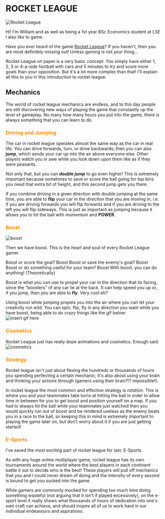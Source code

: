 <style>
  H3{color:DarkOrange !important;}
</style>
# ROCKET LEAGUE
![Rocket League](https://media.giphy.com/media/nXg2lqVpal6KgSC8Zq/giphy-downsized-large.gif)

Hi! I'm William and as well as being a 1st year BSc Economics student at LSE I also like to game.

Have you ever heard of the game [Rocket League](https://www.rocketleague.com)? If you haven't, then you are most definitely missing out! Unless gaming is not your thing... 

Rocket League on paper is a very basic concept. You simply have either 1, 2, 3 or 4-a-side football with cars and 5 minutes to try and score more goals than your opposition. But it's a lot more complex than that! I'll explain all this to you in this introduction to rocket league.

## Mechanics
The world of rocket league mechanics are endless, and to this day people are still discovering new ways of playing the game that constantly up the level of gameplay. No many how many hours you put into the game, there is always something that you can learn to do.

### Driving and Jumping
The car in rocket league operates almost the same way as the car in real life. You can drive forwards, turn, or drive backwards; then you can also **jump**, which sends your car up into the air above everyone else. Other players watch you in awe while you look down upon them like as if they were peasants.

Not only that, but you can ***double jump*** to go even higher! This is extremely important because sometimes to save or score the ball going for top bins you need that extra bit of height, and this second jump gets you there.

If you combine driving in a given direction with double jumping at the same time, you are able to **flip** your car in the direction that you are moving in, i.e. if you are driving forwards you will flip forwards and if you are driving to the left you will flip sideways. This is just as important as jumping because it allows you to hit the ball with *momentum* and **POWER**.

### Boost
![boost](https://rocketleague.media.zestyio.com/Fennec_X_Tempo_Radiant_Zeus.309bf22bd29c2e411e9dd8eb07575bb1.jpg)

Then we have boost. This is the heart and soul of every Rocket League gamer.

Boost or score the goal? Boost
Boost or save the enemy's goal? Boost
Boost or do something useful for your team? Boost
With boost, you can do anything! (Theoretically)

Boost is what you can use to propel your car in the direction that its facing, since the "boosters" of any car lie at the back. It can help speed you up or, if you jump, then you are able to **fly**. Very cool eh? 

Using boost while jumping propels you into the air where you can let your creativity run wild. You can spin, flip, fly in any direction you want while you have boost, being able to do crazy things like the gif below:
![insert gif here](https://media.giphy.com/media/gRRpnQyfeD1YI/giphy-downsized-large.gif)

### Cosmetics
Rocket League just has really dope animations and cosmetics. Enough said.
![cosmetics](https://media.giphy.com/media/RDgUVEK8Cv1nvlKcJ8/giphy-downsized-large.gif)


### Strategy
Rocket league isn't just about flexing the hundreds or thousands of hours you spending perfecting a certain mechanic; it's also about using your brain and thinking your actions through (gamers using their brain?!? impossible!).

In rocket league the most common and effective strategy is *rotation*. This is where you and your teammates take turns at hitting the ball in order to allow time in between for you to get boost and position yourself on a map. If you had to always hit the ball while your teammates just watched then you would quickly run out of boost and be rendered useless as the enemy beats you in a race to the ball, so keeping this in mind is extremely important to playing the game later on, but don't worry about it if you are just getting started!

### E-Sports
I've saved the most exciting part of rocket league for last: E-Sports.

As with any huge online multiplayer game, rocket league has its own tournaments around the world where the best players in each continent battle it out to decide who is the best! These players will pull off mechanics that you and I could never dream of doing and the intensity of every second is bound to get you sucked into the game.

While gamers are commonly mocked for spending too much time doing something wasteful (not arguing that it isn't if played excessively),  on the e-sport level it really shows what thousands of hours of dedication into one's own craft can achieve, and should inspire all of us to work hard in our individual endeavours and aspirations.
